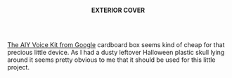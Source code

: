 <p align="center"><b>EXTERIOR COVER</b></p>
<br><br>
<p><a href="https://aiyprojects.withgoogle.com/voice/" target="_blank">The AIY Voice Kit from Google</a> cardboard box seems 
kind of cheap for that precious little device. As I had a dusty leftover Halloween plastic skull lying around it seems pretty 
obvious to me that it should be used for this little project.</p>
<br>
